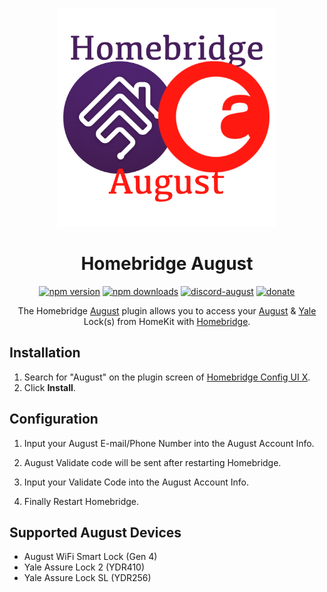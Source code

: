 <span align="center">

<a href="https://github.com/homebridge/verified/blob/master/verified-plugins.json"><img alt="homebridge-verified" src="https://raw.githubusercontent.com/donavanbecker/homebridge-august/latest/august/Homebridge_x_August.svg?sanitize=true" width="350px"></a>

# Homebridge August

<a href="https://www.npmjs.com/package/homebridge-august"><img title="npm version" src="https://badgen.net/npm/v/homebridge-august?icon=npm&label" ></a>
<a href="https://www.npmjs.com/package/homebridge-august"><img title="npm downloads" src="https://badgen.net/npm/dt/homebridge-august?label=downloads" ></a>
<a href="https://discord.gg/8fpZA4S"><img title="discord-august" src="https://badgen.net/discord/online-members/8fpZA4S?icon=discord&label=discord" ></a>
<a href="https://paypal.me/donavanbecker"><img title="donate" src="https://badgen.net/badge/donate/paypal/yellow" ></a>

<p>The Homebridge <a href="https://august.com">August</a> 
plugin allows you to access your <a href="https://august.com">August</a> & <a href="https://shopyalehome.com">Yale</a>  Lock(s) from HomeKit with
  <a href="https://homebridge.io">Homebridge</a>. 
</p>

</span>

## Installation

1. Search for "August" on the plugin screen of [Homebridge Config UI X](https://github.com/oznu/homebridge-config-ui-x).
2. Click **Install**.

## Configuration

1. Input your August E-mail/Phone Number into the August Account Info.

2. August Validate code will be sent after restarting Homebridge.

3. Input your Validate Code into the August Account Info.

4. Finally Restart Homebridge.

## Supported August Devices

- August WiFi Smart Lock (Gen 4)
- Yale Assure Lock 2 (YDR410)
- Yale Assure Lock SL (YDR256)


